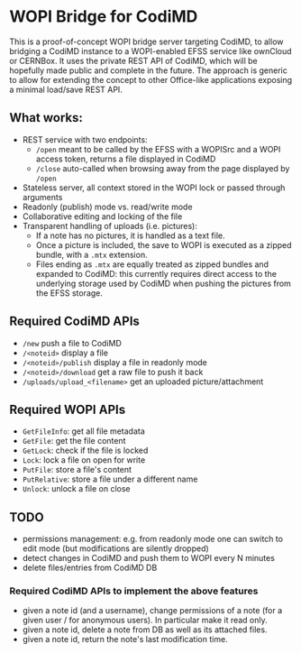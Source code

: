 # WOPI Bridge for CodiMD

This is a proof-of-concept WOPI bridge server targeting CodiMD, to allow bridging a CodiMD instance to a WOPI-enabled EFSS service like ownCloud or CERNBox. It uses the private REST API of CodiMD, which will be hopefully made public and complete in the future. The approach is generic to allow for extending the concept to other Office-like applications exposing a minimal load/save REST API.

## What works:
* REST service with two endpoints:
  - `/open`   meant to be called by the EFSS with a WOPISrc and a WOPI access token, returns a file displayed in CodiMD
  - `/close`  auto-called when browsing away from the page displayed by `/open`
* Stateless server, all context stored in the WOPI lock or passed through arguments
* Readonly (publish) mode vs. read/write mode
* Collaborative editing and locking of the file
* Transparent handling of uploads (i.e. pictures):
  * If a note has no pictures, it is handled as a text file.
  * Once a picture is included, the save to WOPI is executed as a zipped bundle, with a `.mtx` extension.
  * Files ending as `.mtx` are equally treated as zipped bundles and expanded to CodiMD: this currently requires direct access to the underlying storage used by CodiMD when pushing the pictures from the EFSS storage.

## Required CodiMD APIs
* `/new`                        push a file to CodiMD
* `/<noteid>`                   display a file
* `/<noteid>/publish`           display a file in readonly mode
* `/<noteid>/download`          get a raw file to push it back
* `/uploads/upload_<filename>`  get an uploaded picture/attachment

## Required WOPI APIs
* `GetFileInfo`: get all file metadata
* `GetFile`: get the file content
* `GetLock`: check if the file is locked
* `Lock`: lock a file on open for write
* `PutFile`: store a file's content
* `PutRelative`: store a file under a different name
* `Unlock`: unlock a file on close

## TODO
* permissions management: e.g. from readonly mode one can switch to edit mode (but modifications are silently dropped)
* detect changes in CodiMD and push them to WOPI every N minutes
* delete files/entries from CodiMD DB

### Required CodiMD APIs to implement the above features
* given a note id (and a username), change permissions of a note (for a given user / for anonymous users). In particular make it read only.
* given a note id, delete a note from DB as well as its attached files.
* given a note id, return the note's last modification time.
